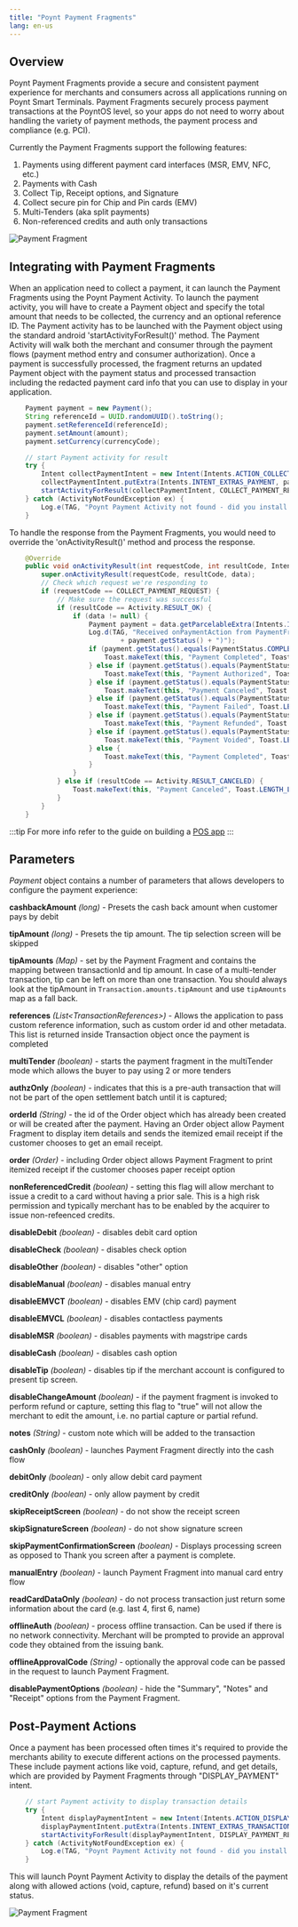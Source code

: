 ```yaml
---
title: "Poynt Payment Fragments"
lang: en-us
---
```

## Overview

Poynt Payment Fragments provide a secure and consistent payment experience for merchants and consumers across all applications running on Poynt Smart Terminals. Payment Fragments securely process payment transactions at the PoyntOS level, so your apps do not need to worry about handling the variety of payment methods, the payment process and compliance (e.g. PCI).

Currently the Payment Fragments support the following features:

1. Payments using different payment card interfaces (MSR, EMV, NFC, etc.)
2. Payments with Cash
3. Collect Tip, Receipt options, and Signature
4. Collect secure pin for Chip and Pin cards (EMV)
5. Multi-Tenders (aka split payments)
6. Non-referenced credits and auth only transactions

![Payment Fragment](../assets/payment-fragment2.png)

## Integrating with Payment Fragments

When an application need to collect a payment, it can launch the Payment Fragments using the Poynt Payment Activity. To launch the payment activity, you will have to create a Payment object and specify the total amount that needs to be collected, the currency and an optional reference ID. The Payment activity has to be launched with the Payment object using the standard android 'startActivityForResult()' method. The Payment Activity will walk both the merchant and consumer through the payment flows (payment method entry and consumer authorization). Once a payment is successfully processed, the fragment returns an updated Payment object with the payment status and processed transaction including the redacted payment card info that you can use to display in your application.

~~~java
    Payment payment = new Payment();
    String referenceId = UUID.randomUUID().toString();
    payment.setReferenceId(referenceId);
    payment.setAmount(amount);
    payment.setCurrency(currencyCode);

    // start Payment activity for result
    try {
        Intent collectPaymentIntent = new Intent(Intents.ACTION_COLLECT_PAYMENT);
        collectPaymentIntent.putExtra(Intents.INTENT_EXTRAS_PAYMENT, payment);
        startActivityForResult(collectPaymentIntent, COLLECT_PAYMENT_REQUEST);
    } catch (ActivityNotFoundException ex) {
        Log.e(TAG, "Poynt Payment Activity not found - did you install PoyntServices?", ex);
    }
~~~

To handle the response from the Payment Fragments, you would need to override the 'onActivityResult()' method and process the response.

~~~java
    @Override
    public void onActivityResult(int requestCode, int resultCode, Intent data) {
        super.onActivityResult(requestCode, resultCode, data);
        // Check which request we're responding to
        if (requestCode == COLLECT_PAYMENT_REQUEST) {
            // Make sure the request was successful
            if (resultCode == Activity.RESULT_OK) {
                if (data != null) {
                    Payment payment = data.getParcelableExtra(Intents.INTENT_EXTRAS_PAYMENT);
                    Log.d(TAG, "Received onPaymentAction from PaymentFragment w/ Status("
                            + payment.getStatus() + ")");
                    if (payment.getStatus().equals(PaymentStatus.COMPLETED)) {
                        Toast.makeText(this, "Payment Completed", Toast.LENGTH_LONG).show();
                    } else if (payment.getStatus().equals(PaymentStatus.AUTHORIZED)) {
                        Toast.makeText(this, "Payment Authorized", Toast.LENGTH_LONG).show();
                    } else if (payment.getStatus().equals(PaymentStatus.CANCELED)) {
                        Toast.makeText(this, "Payment Canceled", Toast.LENGTH_LONG).show();
                    } else if (payment.getStatus().equals(PaymentStatus.FAILED)) {
                        Toast.makeText(this, "Payment Failed", Toast.LENGTH_LONG).show();
                    } else if (payment.getStatus().equals(PaymentStatus.REFUNDED)) {
                        Toast.makeText(this, "Payment Refunded", Toast.LENGTH_LONG).show();
                    } else if (payment.getStatus().equals(PaymentStatus.VOIDED)) {
                        Toast.makeText(this, "Payment Voided", Toast.LENGTH_LONG).show();
                    } else {
                        Toast.makeText(this, "Payment Completed", Toast.LENGTH_LONG).show();
                    }
                }
            } else if (resultCode == Activity.RESULT_CANCELED) {
                Toast.makeText(this, "Payment Canceled", Toast.LENGTH_LONG).show();
            }
        }
    }
~~~
:::tip 
For more info refer to the guide on building a [POS app](/guides/posapp/#taking-payments)
:::

## Parameters

_Payment_ object contains a number of parameters that allows developers to configure the payment experience:

**cashbackAmount**  _(long)_ - Presets the cash back amount when customer pays by debit  

**tipAmount** _(long)_ - Presets the tip amount. The tip selection screen will be skipped

**tipAmounts** _(Map)_ - set by the Payment Fragment and contains the mapping between transactionId and tip amount. In case of a multi-tender transaction, tip can be left on more than one transaction. You should always look at the tipAmount in `Transaction.amounts.tipAmount` and use `tipAmounts` map as a fall back.

**references** _(List\<TransactionReferences\>)_ - Allows the application to pass custom reference information, such as custom order id and other metadata. This list is returned inside Transaction object once the payment is completed

**multiTender** _(boolean)_ - starts the payment fragment in the multiTender mode which allows the buyer to pay using 2 or more tenders

**authzOnly** _(boolean)_ - indicates that this is a pre-auth transaction that will not be part of the open settlement batch until it is captured;

**orderId** _(String)_ - the id of the Order object which has already been created or will be created after the payment. Having an Order object allow Payment Fragment to display item details and sends the itemized email receipt if the customer chooses to get an email receipt.

**order** _(Order)_ - including Order object allows Payment Fragment to print itemized receipt if the customer chooses paper receipt option

**nonReferencedCredit** _(boolean)_ - setting this flag will allow merchant to issue a credit to a card without having a prior sale. This is a high risk permission and typically merchant has to be enabled by the acquirer to issue non-refeenced credits.

**disableDebit** _(boolean)_ - disables debit card option

**disableCheck** _(boolean)_ - disables check option

**disableOther** _(boolean)_ - disables "other" option

**disableManual** _(boolean)_ - disables manual entry

**disableEMVCT** _(boolean)_ - disables EMV (chip card) payment

**disableEMVCL** _(boolean)_ - disables contactless payments

**disableMSR** _(boolean)_ - disables payments with magstripe cards

**disableCash** _(boolean)_ - disables cash option

**disableTip** _(boolean)_ - disables tip if the merchant account is configured to present tip screen.

**disableChangeAmount** _(boolean)_ - if the payment fragment is invoked to perform refund or capture, setting this flag to "true" will not allow the merchant to edit the amount, i.e. no partial capture or partial refund.

**notes** _(String)_ - custom note which will be added to the transaction

**cashOnly** _(boolean)_ - launches Payment Fragment directly into the cash flow

**debitOnly** _(boolean)_ - only allow debit card payment

**creditOnly** _(boolean)_ - only allow payment by credit

**skipReceiptScreen** _(boolean)_ - do not show the receipt screen

**skipSignatureScreen** _(boolean)_ - do not show signature screen

**skipPaymentConfirmationScreen** _(boolean)_ - Displays processing screen as opposed to Thank you screen after a payment is complete.

**manualEntry** _(boolean)_ - launch Payment Fragment into manual card entry flow

**readCardDataOnly** _(boolean)_ - do not process transaction just return some information about the card (e.g. last 4, first 6, name)

**offlineAuth** _(boolean)_ - process offline transaction. Can be used if there is no network connectivity. Merchant will be prompted to provide an approval code they obtained from the issuing bank.

**offlineApprovalCode** _(String)_ - optionally the approval code can be passed in the request to launch Payment Fragment.

**disablePaymentOptions** _(boolean)_ - hide the "Summary", "Notes" and "Receipt" options from the Payment Fragment.


## Post-Payment Actions

Once a payment has been processed often times it's required to provide the merchants ability to execute different actions on the processed payments. These include payment actions like void, capture, refund, and get details, which are provided by Payment Fragments through "DISPLAY_PAYMENT" intent.

~~~java
    // start Payment activity to display transaction details
    try {
        Intent displayPaymentIntent = new Intent(Intents.ACTION_DISPLAY_PAYMENT);
        displayPaymentIntent.putExtra(Intents.INTENT_EXTRAS_TRANSACTION_ID, transactionId);
        startActivityForResult(displayPaymentIntent, DISPLAY_PAYMENT_REQUEST);
    } catch (ActivityNotFoundException ex) {
        Log.e(TAG, "Poynt Payment Activity not found - did you install PoyntServices?", ex);
    }
~~~

This will launch Poynt Payment Activity to display the details of the payment along with allowed actions (void, capture, refund) based on it's current status.


![Payment Fragment](../assets/payment-details.png)

<!-- feedback widget -->
<SCRIPT type="text/javascript">window.doorbellOptions = { appKey: 'eDRWq9iHMZLMyue0tGGchA7bvMGCFBeaHm8XBDUSkdBFcv0cYCi9eDTRBEIekznx' };(function(w, d, t) { var hasLoaded = false; function l() { if (hasLoaded) { return; } hasLoaded = true; window.doorbellOptions.windowLoaded = true; var g = d.createElement(t);g.id = 'doorbellScript';g.type = 'text/javascript';g.async = true;g.src = 'https://embed.doorbell.io/button/6657?t='+(new Date().getTime());(d.getElementsByTagName('head')[0]||d.getElementsByTagName('body')[0]).appendChild(g); } if (w.attachEvent) { w.attachEvent('onload', l); } else if (w.addEventListener) { w.addEventListener('load', l, false); } else { l(); } if (d.readyState == 'complete') { l(); } }(window, document, 'SCRIPT')); </SCRIPT>
